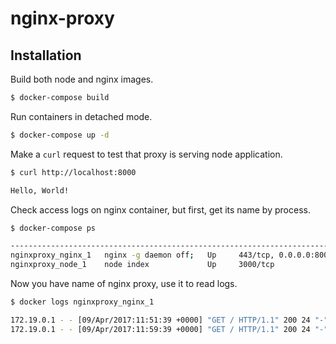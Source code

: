 # nginx-proxy

## Installation

Build both node and nginx images.

```bash
$ docker-compose build
```

Run containers in detached mode.

```bash
$ docker-compose up -d
```

Make a `curl` request to test that proxy is serving node application.

```bash
$ curl http://localhost:8000

Hello, World!
```

Check access logs on nginx container, but first, get its name by process.

```bash
$ docker-compose ps

--------------------------------------------------------------------------------
nginxproxy_nginx_1   nginx -g daemon off;   Up     443/tcp, 0.0.0.0:8000->80/tcp
nginxproxy_node_1    node index             Up     3000/tcp                      
```

Now you have name of nginx proxy, use it to read logs.

```bash
$ docker logs nginxproxy_nginx_1

172.19.0.1 - - [09/Apr/2017:11:51:39 +0000] "GET / HTTP/1.1" 200 24 "-" "curl/7.51.0" "-"
172.19.0.1 - - [09/Apr/2017:11:59:39 +0000] "GET / HTTP/1.1" 200 24 "-" "curl/7.51.0" "-"
```
